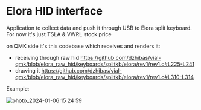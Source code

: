# Elora HID interface 

Application to collect data and push it through USB to Elora split keyboard. For now it's just TSLA & VWRL stock price

on QMK side it's this codebase which receives and renders it:

- receiving through raw hid https://github.com/dzhibas/vial-qmk/blob/elora_raw_hid/keyboards/splitkb/elora/rev1/rev1.c#L225-L241
- drawing it https://github.com/dzhibas/vial-qmk/blob/elora_raw_hid/keyboards/splitkb/elora/rev1/rev1.c#L310-L314

Example:

![photo_2024-01-06 15 24 59](https://github.com/dzhibas/elora_hid/assets/400147/76730131-bc92-4ff5-8355-1202390ee4f3)
